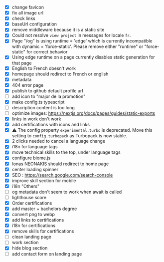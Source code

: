 
- [x] change favicon
- [x] fix all image url
- [x] check links
- [x] baseUrl configuration
- [x] remove middleware because it is a static site
- [x] Could not resolve `view project` in messages for locale `fr`.
- [x] Page "/og" is using runtime = 'edge' which is currently incompatible with dynamic = 'force-static'. Please remove either "runtime" or "force-static" for correct behavior
- [x] Using edge runtime on a page currently disables static generation for that page
- [x] English to French doesn't work
- [x] homepage should redirect to French or english
- [x] metadata
- [x] 404 error page
- [x] publish to github default profile url
- [ ] add icon to "major de la promotion"
- [x] make config.ts typescript
- [ ] description content is too long
- [ ] optimize images: https://nextjs.org/docs/pages/guides/static-exports
- [x] links in work don't work
- [x] add certifications with icons and links
- [x] ⚠ The config property `experimental.turbo` is deprecated. Move this setting to `config.turbopack` as Turbopack is now stable.
- [x] 2 clicks needed to cancel a language change
- [x] i18n for language tags
- [x] move technical skills to the top, under language tags
- [x] configure biome.js
- [x] Ionas NEONAKIS should redirect to home page
- [x] center loading spinner 
- [x] SEO : https://search.google.com/search-console
- [x] improve skill section for mobile
- [x] i18n "Others"
- [ ] og metadata don't seem to work when await is called
- [ ] lighthouse score
- [x] Order certifications
- [x] add master + bachelors degree
- [x] convert png to webp
- [x] add links to certifications
- [x] i18n for certifications
- [x] remove skills for certifications
- [ ] clean landing page
- [ ] work section
- [x] hide blog section
- [ ] add contact form on landing page

